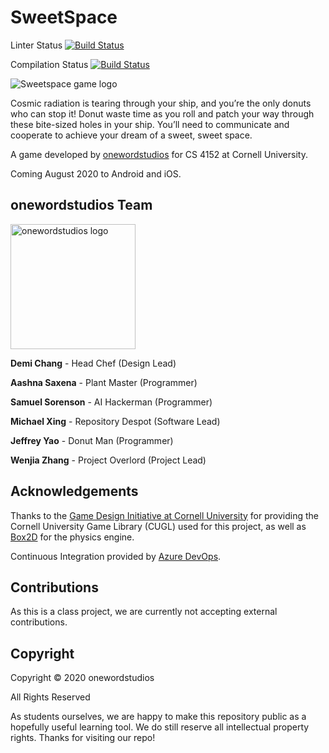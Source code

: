 # SweetSpace

Linter Status [![Build Status](https://dev.azure.com/onewordstudios/sweetspace/_apis/build/status/sweetspace-lint?branchName=master)](https://dev.azure.com/onewordstudios/sweetspace/_build/latest?definitionId=2&branchName=master)

Compilation Status [![Build Status](https://dev.azure.com/onewordstudios/sweetspace/_apis/build/status/sweetspace-compile?branchName=master)](https://dev.azure.com/onewordstudios/sweetspace/_build/latest?definitionId=4&branchName=master)

![Sweetspace game logo](http://onewordstudios.fun/sweetspace/sweetspace_hero.png "Sweetspace - game logo")

Cosmic radiation is tearing through your ship, and you’re the only donuts who can stop it! Donut waste time as you roll and patch your way through these bite-sized holes in your ship. You’ll need to communicate and cooperate to achieve your dream of a sweet, sweet space.

A game developed by [onewordstudios](https://onewordstudios.fun) for CS 4152 at Cornell University.

Coming August 2020 to Android and iOS.

## onewordstudios Team

<a href="https://onewordstudios.fun"><img src="https://xingmichael.com/School/flourish/studioSmall.png" alt="onewordstudios logo" width="200"/></a>

**Demi Chang** - Head Chef (Design Lead)

**Aashna Saxena** - Plant Master (Programmer)

**Samuel Sorenson** - AI Hackerman (Programmer)

**Michael Xing** - Repository Despot (Software Lead)

**Jeffrey Yao** - Donut Man (Programmer)

**Wenjia Zhang** - Project Overlord (Project Lead)

## Acknowledgements

Thanks to the [Game Design Initiative at Cornell University](https://gdiac.cis.cornell.edu/) for providing the Cornell University Game Library (CUGL) used for this project, as well as [Box2D](https://box2d.org/) for the physics engine.

Continuous Integration provided by [Azure DevOps](https://azure.microsoft.com/en-us/services/devops/).

## Contributions

As this is a class project, we are currently not accepting external contributions.

## Copyright

Copyright © 2020 onewordstudios

All Rights Reserved

As students ourselves, we are happy to make this repository public as a hopefully useful learning tool. We do still reserve all intellectual property rights. Thanks for visiting our repo!
